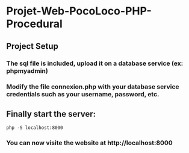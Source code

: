 # Projet-Web-PocoLoco-PHP-Procedural
## Project Setup
### The sql file is included, upload it on a database service (ex: phpmyadmin)
### Modify the file connexion.php with your database service credentials such as your username, password, etc.
## Finally start the server:
```
php -S localhost:8000
```
### You can now visite the website at http://localhost:8000

